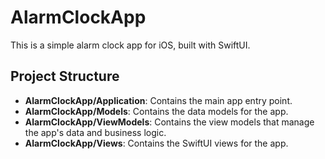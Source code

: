 # AlarmClockApp

This is a simple alarm clock app for iOS, built with SwiftUI.

## Project Structure

- **AlarmClockApp/Application**: Contains the main app entry point.
- **AlarmClockApp/Models**: Contains the data models for the app.
- **AlarmClockApp/ViewModels**: Contains the view models that manage the app's data and business logic.
- **AlarmClockApp/Views**: Contains the SwiftUI views for the app.